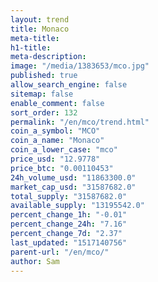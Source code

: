 ```yaml
---
layout: trend
title: Monaco
meta-title: 
h1-title: 
meta-description: 
image: "/media/1383653/mco.jpg"
published: true
allow_search_engine: false
sitemap: false
enable_comment: false
sort_order: 132
permalink: "/en/mco/trend.html"
coin_a_symbol: "MCO"
coin_a_name: "Monaco"
coin_a_lower_case: "mco"
price_usd: "12.9778"
price_btc: "0.00110453"
24h_volume_usd: "11863300.0"
market_cap_usd: "31587682.0"
total_supply: "31587682.0"
available_supply: "13195542.0"
percent_change_1h: "-0.01"
percent_change_24h: "7.16"
percent_change_7d: "2.37"
last_updated: "1517140756"
parent-url: "/en/mco/"
author: Sam
---
```


